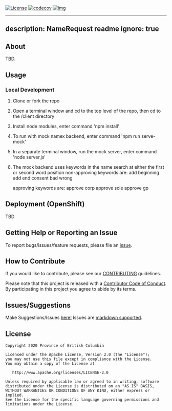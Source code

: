 
[![License](https://img.shields.io/badge/License-Apache%202.0-blue.svg)](../LICENSE)
[![codecov](https://codecov.io/gh/bcgov/namerequest/branch/master/graph/badge.svg)](https://codecov.io/gh/bcgov/namerequest)
[![img](https://img.shields.io/badge/Lifecycle-Stable-97ca00)](https://github.com/bcgov/repomountie/blob/master/doc/lifecycle-badges.md)

---
description: NameRequest readme
ignore: true
---

## About

TBD.

## Usage

### Local Development

1.  Clone or fork the repo
2.  Open a terminal window and cd to the top level of the repo, then cd to the /client directory
3.  Install node modules, enter command 'npm install'
4.  To run with mock namex backend, enter command 'npm run serve-mock'
5.  In a separate terminal window, run the mock server, enter command 'node server.js'
6.  The mock backend uses keywords in the name search at either the first or second word position
    non-approving keywords are:
    add beginning
    add end
    consent
    bad
    wrong

    approving keywords are:
    approve corp
    approve sole
    approve gp

## Deployment (OpenShift)

TBD

## Getting Help or Reporting an Issue

To report bugs/issues/feature requests, please file an [issue](https://github.com/bcgov/namerequest/issues/).

## How to Contribute

If you would like to contribute, please see our [CONTRIBUTING](CONTRIBUTING.md) guidelines.

Please note that this project is released with a [Contributor Code of Conduct](CODE_OF_CONDUCT.md).
By participating in this project you agree to abide by its terms.

## Issues/Suggestions
Make Suggestions/Issues [here!](https://github.com/bcgov/namerequest/issues/new)
Issues are [markdown supported](https://guides.github.com/features/mastering-markdown/).

## License

    Copyright 2020 Province of British Columbia

    Licensed under the Apache License, Version 2.0 (the "License");
    you may not use this file except in compliance with the License.
    You may obtain a copy of the License at

       http://www.apache.org/licenses/LICENSE-2.0

    Unless required by applicable law or agreed to in writing, software
    distributed under the License is distributed on an "AS IS" BASIS,
    WITHOUT WARRANTIES OR CONDITIONS OF ANY KIND, either express or implied.
    See the License for the specific language governing permissions and
    limitations under the License.
